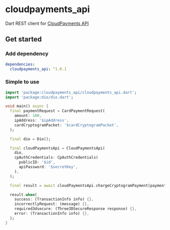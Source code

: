 # cloudpayments_api

Dart REST client for [CloudPayments API](https://developers.cloudpayments.ru/#api)

## Get started

### Add dependency

```yaml
dependencies:
  cloudpayments_api: ^1.0.1
```

### Simple to use

```dart
import 'package:cloudpayments_api/cloudpayments_api.dart';
import 'package:dio/dio.dart';

void main() async {
  final paymentRequest = CardPaymentRequest(
    amount: 100,
    ipAddress: '$ipAddress',
    cardCryptogramPacket: '$cardCryptogramPacket',
  );

  final dio = Dio();

  final cloudPaymentsApi = CloudPaymentsApi(
    dio,
    cpAuthCredentials: CpAuthCredentials(
      publicID: '$id',
      apiPassword: '$secretKey',
    ),
  );

  final result = await cloudPaymentsApi.chargeCryptogramPayment(paymentRequest);

  result.when(
    success: (TransactionInfo info) {},
    incorrectlyRequest: (message) {},
    required3dsecure: (Three3DSecureResponse response) {},
    error: (TransactionInfo info) {},
  );
}

```
